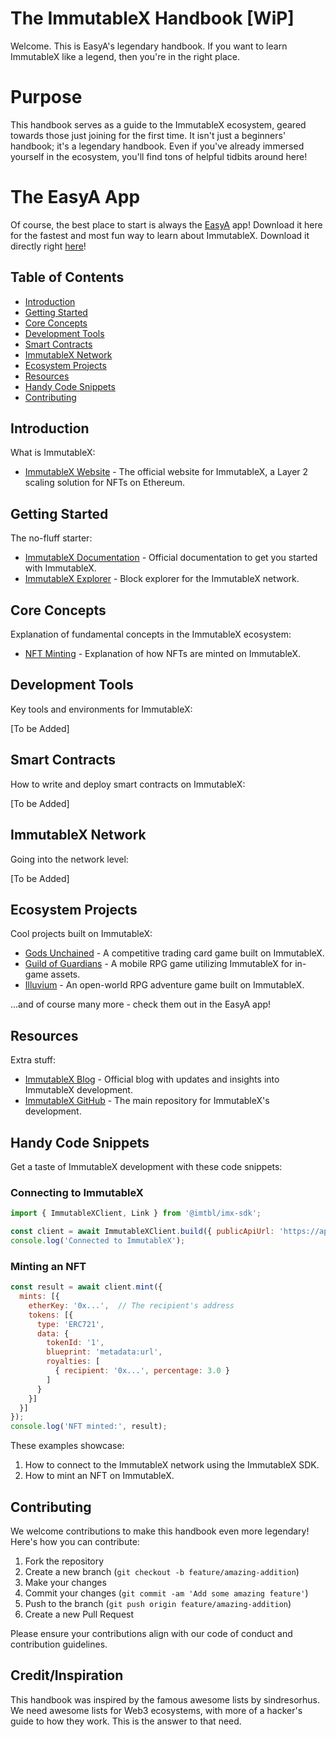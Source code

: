 # The ImmutableX Handbook [WiP]

Welcome. This is EasyA's legendary handbook. If you want to learn ImmutableX like a legend, then you're in the right place.

# Purpose

This handbook serves as a guide to the ImmutableX ecosystem, geared towards those just joining for the first time. It isn't just a beginners' handbook; it's a legendary handbook. Even if you've already immersed yourself in the ecosystem, you'll find tons of helpful tidbits around here!

# The EasyA App

Of course, the best place to start is always the [EasyA](https://www.easya.io) app! Download it here for the fastest and most fun way to learn about ImmutableX. Download it directly right [here](https://links.easya.io/links/gotoapp)!

## Table of Contents

- [Introduction](#introduction)
- [Getting Started](#getting-started)
- [Core Concepts](#core-concepts)
- [Development Tools](#development-tools)
- [Smart Contracts](#smart-contracts)
- [ImmutableX Network](#immutablex-network)
- [Ecosystem Projects](#ecosystem-projects)
- [Resources](#resources)
- [Handy Code Snippets](#handy-code-snippets)
- [Contributing](#contributing)

## Introduction

What is ImmutableX:

- [ImmutableX Website](https://www.immutable.com/) - The official website for ImmutableX, a Layer 2 scaling solution for NFTs on Ethereum.

## Getting Started

The no-fluff starter:

- [ImmutableX Documentation](https://docs.x.immutable.com/) - Official documentation to get you started with ImmutableX.
- [ImmutableX Explorer](https://explorer.immutable.com/) - Block explorer for the ImmutableX network.

## Core Concepts

Explanation of fundamental concepts in the ImmutableX ecosystem:

- [NFT Minting](https://docs.x.immutable.com/docs/minting-on-immutable-x) - Explanation of how NFTs are minted on ImmutableX.

## Development Tools

Key tools and environments for ImmutableX:

[To be Added]

## Smart Contracts

How to write and deploy smart contracts on ImmutableX:

[To be Added]

## ImmutableX Network

Going into the network level:

[To be Added]

## Ecosystem Projects

Cool projects built on ImmutableX:

- [Gods Unchained](https://godsunchained.com/) - A competitive trading card game built on ImmutableX.
- [Guild of Guardians](https://www.guildofguardians.com/) - A mobile RPG game utilizing ImmutableX for in-game assets.
- [Illuvium](https://illuvium.io/) - An open-world RPG adventure game built on ImmutableX.

...and of course many more - check them out in the EasyA app!

## Resources

Extra stuff:

- [ImmutableX Blog](https://www.immutable.com/blog) - Official blog with updates and insights into ImmutableX development.
- [ImmutableX GitHub](https://github.com/immutable) - The main repository for ImmutableX's development.

## Handy Code Snippets

Get a taste of ImmutableX development with these code snippets:

### Connecting to ImmutableX

```javascript
import { ImmutableXClient, Link } from '@imtbl/imx-sdk';

const client = await ImmutableXClient.build({ publicApiUrl: 'https://api.x.immutable.com/v1' });
console.log('Connected to ImmutableX');
```

### Minting an NFT

```javascript
const result = await client.mint({
  mints: [{
    etherKey: '0x...',  // The recipient's address
    tokens: [{
      type: 'ERC721',
      data: {
        tokenId: '1',
        blueprint: 'metadata:url',
        royalties: [
          { recipient: '0x...', percentage: 3.0 }
        ]
      }
    }]
  }]
});
console.log('NFT minted:', result);
```

These examples showcase:
1. How to connect to the ImmutableX network using the ImmutableX SDK.
2. How to mint an NFT on ImmutableX.

## Contributing

We welcome contributions to make this handbook even more legendary! Here's how you can contribute:

1. Fork the repository
2. Create a new branch (`git checkout -b feature/amazing-addition`)
3. Make your changes
4. Commit your changes (`git commit -am 'Add some amazing feature'`)
5. Push to the branch (`git push origin feature/amazing-addition`)
6. Create a new Pull Request

Please ensure your contributions align with our code of conduct and contribution guidelines.

## Credit/Inspiration

This handbook was inspired by the famous awesome lists by sindresorhus. We need awesome lists for Web3 ecosystems, with more of a hacker's guide to how they work. This is the answer to that need.
